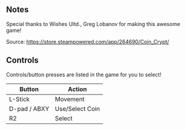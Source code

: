 ## Notes

Special thanks to Wishes Ultd., Greg Lobanov for making this awesome game!

Source: https://store.steampowered.com/app/264690/Coin_Crypt/

## Controls

Controls/button presses are listed in the game for you to select!

| Button | Action |
|--|--| 
|L-Stick|Movement|
|D-pad / ABXY|Use/Select Coin|
|R2|Select|


